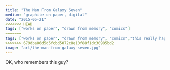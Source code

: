```yaml
---
title: "The Man From Galaxy Seven"
medium: "graphite on paper, digital"
date: "2015-05-21"
<<<<<<< HEAD
tags: ["works on paper", "drawn from memory", "comics"]
=======
tags: ["works on paper", "drawn from memory", "comics","this really happened"]
>>>>>>> 679dba06d5d5fcbd5072c8e10f88f1dc30985bd2
image: "art/the-man-from-galaxy-seven.jpg"
---
```

OK, who remembers this guy?
